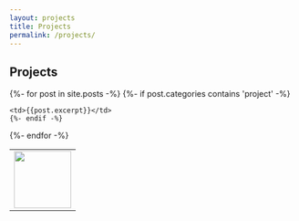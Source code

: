 ```yaml
---
layout: projects
title: Projects
permalink: /projects/
---
```

## Projects

<table style="width:80%" border="0">
{%- for post in site.posts -%}
  <tr>
    {%- if post.categories contains 'project'  -%}
    <td>
    <a href = "{{ post.url}}">
    <img src="{{post.icon}}" width="100" height="100">
    </a>
    </td>
    
    <td>{{post.excerpt}}</td>
    {%- endif -%} 
  </tr>
{%- endfor -%}   

</table>
